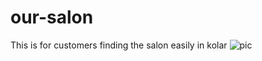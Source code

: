 # our-salon
This is for customers finding the salon easily in kolar
![pic](https://github.com/Manjunath8277/our-salon/assets/164856253/d1085cf3-3d3b-457d-9615-f9396450f959)

